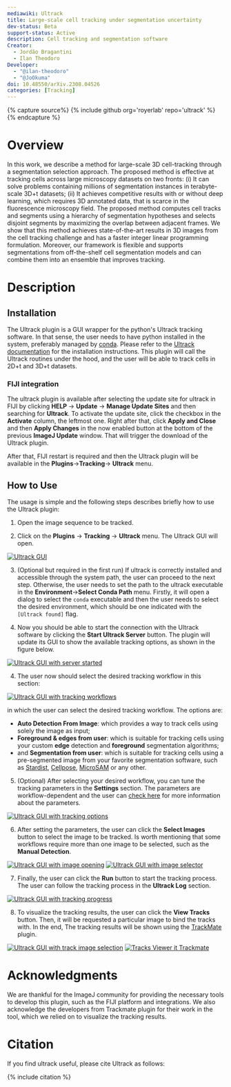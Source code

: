 ```yaml
---
mediawiki: Ultrack
title: Large-scale cell tracking under segmentation uncertainty
dev-status: Beta
support-status: Active
description: Cell tracking and segmentation software
Creator: 
  - Jordão Bragantini
  - Ilan Theodoro
Developer: 
  - "@ilan-theodoro"
  - "@JoOkuma"
doi: 10.48550/arXiv.2308.04526
categories: [Tracking]
---
```


{% capture source%}
{% include github org='royerlab' repo='ultrack' %}
{% endcapture %}

# Overview
In this work, we describe a method for large-scale 3D cell-tracking through a segmentation selection approach. 
The proposed method is effective at tracking cells across large microscopy datasets on two fronts: (i) It can solve
problems containing millions of segmentation instances in terabyte-scale 3D+t datasets; (ii) It achieves competitive 
results with or without deep learning, which requires 3D annotated data, that is scarce in the fluorescence microscopy 
field. The proposed method computes cell tracks and segments using a hierarchy of segmentation hypotheses and selects 
disjoint segments by maximizing the overlap between adjacent frames. We show that this method achieves state-of-the-art 
results in 3D images from the cell tracking challenge and has a faster integer linear programming formulation. Moreover, 
our framework is flexible and supports segmentations from off-the-shelf cell segmentation models and can combine them 
into an ensemble that improves tracking.

# Description
## Installation 

The Ultrack plugin is a GUI wrapper for the python's Ultrack tracking software. In that sense, the user needs to have
python installed in the system, preferably managed by [conda](https://conda.io/projects/conda/en/latest/index.html).
Please refer to the [Ultrack documentation](https://github.com/royerlab/ultrack) for the installation instructions.
This plugin will call the Ultrack routines under the hood, and the user will be able to track cells in 2D+t and 3D+t 
datasets.

### FIJI integration

The ultrack plugin is available after selecting the update site for ultrack in FIJI by clicking **HELP** → **Update** 
→ **Manage Update Sites** and then searching for **Ultrack**. To activate the update site, click the checkbox in the
**Activate** column, the leftmost one. Right after that, click **Apply and Close** and then **Apply Changes** in the now
enabled button at the bottom of the previous **ImageJ Update** window. That will trigger the download of the Ultrack
plugin. 

After that, FIJI restart is required and then the Ultrack plugin will be available in the **Plugins**→**Tracking**→
**Ultrack** menu.

## How to Use

The usage is simple and the following steps describes briefly how to use the Ultrack plugin:

1. Open the image sequence to be tracked.

2. Click on the **Plugins** → **Tracking** → **Ultrack** menu. The Ultrack GUI will open.

[![Ultrack GUI](/media/plugins/ultrack/00_init.png)](/media/plugins/ultrack/00_init.png)

3. (Optional but required in the first run) If ultrack is correctly installed and accessible through the system path, 
   the user can proceed to the next step. Otherwise, the user needs to set the path to the ultrack executable in the 
   **Environment**→**Select Conda Path** menu. Firstly, it will open a dialog to select the `conda` executable and 
   then the user needs to select the desired environment, which should be one indicated with the `[Ultrack found]` flag.

4. Now you should be able to start the connection with the Ultrack software by clicking the **Start Ultrack Server** 
   button. The plugin will update its GUI to show the available tracking options, as shown in the figure below.

[![Ultrack GUI with server started](/media/plugins/ultrack/01_gui.png)](/media/plugins/ultrack/01_gui.png)

4. The user now should select the desired tracking workflow in this section:
    
[![Ultrack GUI with tracking workflows](/media/plugins/ultrack/03_workflows.png)](/media/plugins/ultrack/03_workflows.png)
    
in which the user can select the desired tracking workflow. The options are:
 - **Auto Detection From Image**: which provides a way to track cells using solely the image as input;
 - **Foreground & edges from user**: which is suitable for tracking cells using your custom **edge** detection and **foreground** 
   segmentation algorithms;
 - and **Segmentation from user**: which is suitable for tracking cells using a pre-segmented image from your favorite 
   segmentation software, such as [Stardist](https://github.com/stardist/stardist), 
   [Cellpose](https://github.com/MouseLand/cellpose), 
   [MicroSAM](https://github.com/computational-cell-analytics/micro-sam) or any other.

5. (Optional) After selecting your desired workflow, you can tune the tracking parameters in the **Settings** section. 
   The parameters are workflow-dependent and the user can 
   [check here](https://github.com/royerlab/ultrack-dev/blob/main/ultrack/config/README.md) for more information about
   the parameters.

[![Ultrack GUI with tracking options](/media/plugins/ultrack/02_options.png)](/media/plugins/ultrack/02_options.png)

6. After setting the parameters, the user can click the **Select Images** button to select the image to be tracked. 
   Is worth mentioning that some workflows require more than one image to be selected, such as the **Manual Detection**.

[![Ultrack GUI with image opening](/media/plugins/ultrack/04_image_opening.png)](/media/plugins/ultrack/04_image_opening.png)
[![Ultrack GUI with image selector](/media/plugins/ultrack/05_image_selection.png)](/media/plugins/ultrack/05_image_selection.png)

7. Finally, the user can click the **Run** button to start the tracking process. The user can follow the tracking 
   process in the **Ultrack Log** section. 

[![Ultrack GUI with tracking progress](/media/plugins/ultrack/06_run.png)](/media/plugins/ultrack/06_run.png)

8. To visualize the tracking results, the user can click the **View Tracks** button. Then, it will be requested a 
   particular image to bind the tracks with. In the end, The tracking results will be shown using the 
   [TrackMate](https://imagej.net/plugins/trackmate/) plugin. 

[![Ultrack GUI with track image selection](/media/plugins/ultrack/07_open_tracks.png)](/media/plugins/ultrack/07_open_tracks.png)
[![Tracks Viewer it Trackmate](/media/plugins/ultrack/08_trackmate.png)](/media/plugins/ultrack/08_trackmate.png)

# Acknowledgments

We are thankful for the ImageJ community for providing the necessary tools to develop this plugin, such as 
the FIJI platform and integrations. We also acknowledge the developers from Trackmate plugin for their work 
in the tool, which we relied on to visualize the tracking results.

# Citation
If you find ultrack useful, please cite Ultrack as follows:

{% include citation %}